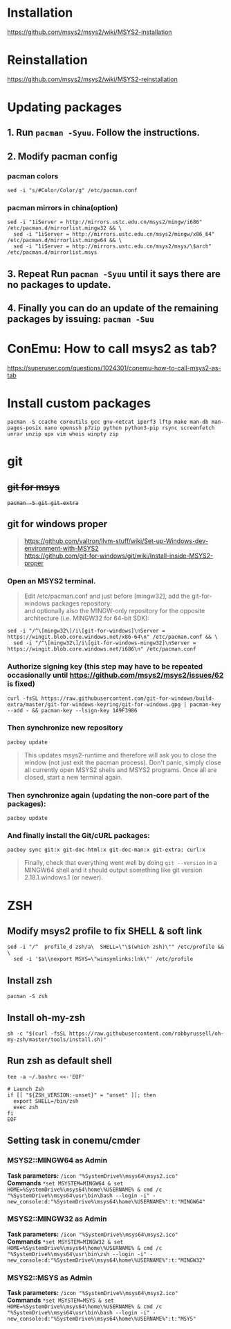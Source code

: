 # Installation
https://github.com/msys2/msys2/wiki/MSYS2-installation

# Reinstallation
https://github.com/msys2/msys2/wiki/MSYS2-reinstallation

# Updating packages
## 1. Run `pacman -Syuu`. Follow the instructions. 
## 2. Modify pacman config
### pacman colors
`sed -i "s/#Color/Color/g" /etc/pacman.conf`

### pacman mirrors in china(option)
```
sed -i "1iServer = http://mirrors.ustc.edu.cn/msys2/mingw/i686" /etc/pacman.d/mirrorlist.mingw32 && \
  sed -i "1iServer = http://mirrors.ustc.edu.cn/msys2/mingw/x86_64" /etc/pacman.d/mirrorlist.mingw64 && \
  sed -i "1iServer = http://mirrors.ustc.edu.cn/msys2/msys/\$arch" /etc/pacman.d/mirrorlist.msys
```

## 3. Repeat Run `pacman -Syuu` until it says there are no packages to update.
## 4. Finally you can do an update of the remaining packages by issuing: `pacman -Suu`

# ConEmu: How to call msys2 as tab?
https://superuser.com/questions/1024301/conemu-how-to-call-msys2-as-tab

# Install custom packages
`pacman -S ccache coreutils gcc gnu-netcat iperf3 lftp make man-db man-pages-posix nano openssh p7zip python python3-pip rsync screenfetch unrar unzip upx vim whois winpty zip`

# git
## ~~git for msys~~
~~`pacman -S git git-extra`~~

## git for windows proper
> https://github.com/valtron/llvm-stuff/wiki/Set-up-Windows-dev-environment-with-MSYS2  
> https://github.com/git-for-windows/git/wiki/Install-inside-MSYS2-proper

### Open an MSYS2 terminal.
> Edit /etc/pacman.conf and just before [mingw32], add the git-for-windows packages repository:  
> and optionally also the MINGW-only repository for the opposite architecture (i.e. MINGW32 for 64-bit SDK):
```
sed -i "/^\[mingw32\]/i\[git-for-windows]\nServer = https://wingit.blob.core.windows.net/x86-64\n" /etc/pacman.conf && \
  sed -i "/^\[mingw32\]/i\[git-for-windows-mingw32]\nServer = https://wingit.blob.core.windows.net/i686\n" /etc/pacman.conf
```

### Authorize signing key (this step may have to be repeated occasionally until https://github.com/msys2/msys2/issues/62 is fixed)
```
curl -fsSL https://raw.githubusercontent.com/git-for-windows/build-extra/master/git-for-windows-keyring/git-for-windows.gpg | pacman-key --add - && pacman-key --lsign-key 1A9F3986
```

### Then synchronize new repository
`pacboy update`

> This updates msys2-runtime and therefore will ask you to close the window (not just exit the pacman process). Don't panic, simply close all currently open MSYS2 shells and MSYS2 programs. Once all are closed, start a new terminal again.

### Then synchronize again (updating the non-core part of the packages):
`pacboy update`

### And finally install the Git/cURL packages:
`pacboy sync git:x git-doc-html:x git-doc-man:x git-extra: curl:x`

> Finally, check that everything went well by doing `git --version` in a MINGW64 shell and it should output something like git version 2.18.1.windows.1 (or newer).

# ZSH
## Modify msys2 profile to fix SHELL & soft link
```
sed -i "/^  profile_d zsh/a\  SHELL=\"\$(which zsh)\"" /etc/profile && \
  sed -i '$a\\nexport MSYS=\"winsymlinks:lnk\"' /etc/profile
```

## Install zsh
`pacman -S zsh`

## Install oh-my-zsh
`sh -c "$(curl -fsSL https://raw.githubusercontent.com/robbyrussell/oh-my-zsh/master/tools/install.sh)"`

## Run zsh as default shell
```
tee -a ~/.bashrc <<-'EOF'

# Launch Zsh 
if [[ "${ZSH_VERSION:-unset}" = "unset" ]]; then
  export SHELL=/bin/zsh
  exec zsh
fi
EOF
```

## Setting task in conemu/cmder
### MSYS2::MINGW64 as Admin
**Task parameters:** `/icon "%SystemDrive%\msys64\msys2.ico"`  
**Commands** `*set MSYSTEM=MINGW64 & set HOME=%SystemDrive%\msys64\home\%USERNAME% & cmd /c "%SystemDrive%\msys64\usr\bin\bash --login -i" -new_console:d:"%SystemDrive%\msys64\home\%USERNAME%":t:"MINGW64"`

### MSYS2::MINGW32 as Admin
**Task parameters:** `/icon "%SystemDrive%\msys64\msys2.ico"`  
**Commands** `*set MSYSTEM=MINGW32 & set HOME=%SystemDrive%\msys64\home\%USERNAME% & cmd /c "%SystemDrive%\msys64\usr\bin\zsh --login -i" -new_console:d:"%SystemDrive%\msys64\home\%USERNAME%":t:"MINGW32"`

### MSYS2::MSYS as Admin
**Task parameters:** `/icon "%SystemDrive%\msys64\msys2.ico"`  
**Commands** `*set MSYSTEM=MSYS & set HOME=%SystemDrive%\msys64\home\%USERNAME% & cmd /c "%SystemDrive%\msys64\usr\bin\bash --login -i" -new_console:d:"%SystemDrive%\msys64\home\%USERNAME%":t:"MSYS"`
